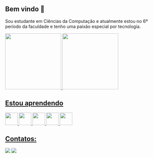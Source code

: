 ## Bem vindo 👋

Sou estudante em Ciências da Computação e atualmente estou no 6º período da faculdade e tenho uma paixão especial por tecnologia.

<div>
<a href="https://github.com/seu-usuário-aqui">
<img loading="lazy" height="180em" src="https://github-readme-stats.vercel.app/api/top-langs/?username=kakahimita&layout=compact&langs_count=7&theme=github_dark"/>
<img loading="lazy" height="180em" src="https://github-readme-stats.vercel.app/api?username=kakahimita&show_icons=true&theme=github_dark&include_all_commits=true&count_private=true"/>
</div>

## Estou aprendendo
<img src="https://cdn.jsdelivr.net/gh/devicons/devicon@latest/icons/java/java-original.svg" width="40" height="40"/> <img src="https://cdn.jsdelivr.net/gh/devicons/devicon@latest/icons/linux/linux-original.svg" width="40" height="40"/> <img src="https://cdn.jsdelivr.net/gh/devicons/devicon@latest/icons/javascript/javascript-original.svg" width="40" height="40"/> <img src="https://cdn.jsdelivr.net/gh/devicons/devicon@latest/icons/html5/html5-original-wordmark.svg" width="40" height="40"/> <img src="https://cdn.jsdelivr.net/gh/devicons/devicon@latest/icons/css3/css3-original-wordmark.svg" width="40" height="40"/>
          

## Contatos:

<div>
<a href = "mailto:luismachadodev95@gmail.com"><img loading="lazy" src="https://img.shields.io/badge/Gmail-D14836?style=for-the-badge&logo=gmail&logoColor=white" target="_blank"></a>
<a href="https://www.linkedin.com/in/luismachadodev95" target="_blank"><img loading="lazy" src="https://img.shields.io/badge/-LinkedIn-%230077B5?style=for-the-badge&logo=linkedin&logoColor=white" target="_blank"></a>   
</div>



          

          
          
